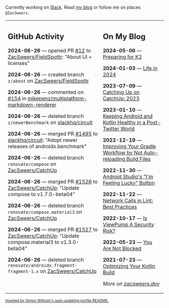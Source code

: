 Currently working on [Slack](https://slack.com/). Read [my blog](https://zacsweers.dev/) or follow me on places `@ZacSweers`.

<table><tr><td valign="top" width="60%">

## GitHub Activity
<!-- githubActivity starts -->
**2024-06-26** — opened PR [#12](https://github.com/ZacSweers/FieldSpottr/pull/12) to [ZacSweers/FieldSpottr](https://github.com/ZacSweers/FieldSpottr): "About UI + licenses"

**2024-06-26** — created branch `z/about` on [ZacSweers/FieldSpottr](https://github.com/ZacSweers/FieldSpottr)

**2024-06-26** — commented on [#154](https://github.com/mikepenz/multiplatform-markdown-renderer/issues/154#issuecomment-2192662217) in [mikepenz/multiplatform-markdown-renderer](https://github.com/mikepenz/multiplatform-markdown-renderer)

**2024-06-26** — deleted branch `z/newerBenchmark` on [slackhq/circuit](https://github.com/slackhq/circuit)

**2024-06-26** — merged PR [#1495](https://github.com/slackhq/circuit/pull/1495) to [slackhq/circuit](https://github.com/slackhq/circuit): "Adopt newer releases of androidx.benchmark"

**2024-06-26** — deleted branch `renovate/compose` on [ZacSweers/CatchUp](https://github.com/ZacSweers/CatchUp)

**2024-06-26** — merged PR [#1526](https://github.com/ZacSweers/CatchUp/pull/1526) to [ZacSweers/CatchUp](https://github.com/ZacSweers/CatchUp): "Update compose to v1.7.0-beta04"

**2024-06-26** — deleted branch `renovate/compose.material3` on [ZacSweers/CatchUp](https://github.com/ZacSweers/CatchUp)

**2024-06-26** — merged PR [#1527](https://github.com/ZacSweers/CatchUp/pull/1527) to [ZacSweers/CatchUp](https://github.com/ZacSweers/CatchUp): "Update compose.material3 to v1.3.0-beta04"

**2024-06-26** — deleted branch `renovate/androidx.fragment-fragment-1.x` on [ZacSweers/CatchUp](https://github.com/ZacSweers/CatchUp)
<!-- githubActivity ends -->
</td><td valign="top" width="40%">

## On My Blog
<!-- blog starts -->
**2024-05-06** — [Preparing for K2](https://www.zacsweers.dev/preparing-for-k2/)

**2024-01-03** — [Life in 2024](https://www.zacsweers.dev/life-in-2024/)

**2023-07-09** — [Catching Up on CatchUp: 2023](https://www.zacsweers.dev/catching-up-on-catchup-2023/)

**2023-01-10** — [Keeping Android and Kotlin Healthy in a Post-Twitter World](https://www.zacsweers.dev/keeping-android-healthy/)

**2022-12-19** — [Improving Your Gradle Workflow by Not Auto-reloading Build Files](https://www.zacsweers.dev/improving-your-workflow-by-not-auto-reloading-build-files/)

**2022-11-30** — [Android Studio's "I'm Feeling Lucky" Button](https://www.zacsweers.dev/android-studios-im-feeling-lucky-button/)

**2022-11-22** — [Network Calls in Lint: Best Practices](https://www.zacsweers.dev/network-calls-in-lint-best-practices/)

**2022-10-17** — [Is ViewPump A Security Risk?](https://www.zacsweers.dev/is-viewpump-a-security-risk/)

**2022-05-23** — [You Are Not Blocked](https://www.zacsweers.dev/you-are-not-blocked/)

**2021-07-23** — [Optimizing Your Kotlin Build](https://www.zacsweers.dev/optimizing-your-kotlin-build/)
<!-- blog ends -->
_More on [zacsweers.dev](https://zacsweers.dev/)_
</td></tr></table>

<sub><a href="https://simonwillison.net/2020/Jul/10/self-updating-profile-readme/">Inspired by Simon Willison's auto-updating profile README.</a></sub>